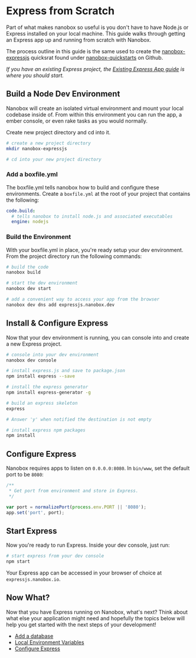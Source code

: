 # Express from Scratch

Part of what makes nanobox so useful is you don't have to have Node.js or Express installed on your local machine. This guide walks through getting an Express app up and running from scratch with Nanobox.

The process outline in this guide is the same used to create the [nanobox-expressjs](https://github.com/nanobox-quickstarts/nanobox-expressjs) quicksrat found under [nanobox-quickstarts](https://github.com/nanobox-quickstarts) on Github.

*If you have an existing Express project, the [Existing Express App guide](/php/express/getting-started/existing-app) is where you should start.*

## Build a Node Dev Environment
Nanobox will create an isolated virtual environment and mount your local codebase inside of. From within this environment you can run the app, a ember console, or even rake tasks as you would normally.

Create new project directory and cd into it.

```bash
# create a new project directory
mkdir nanobox-expressjs

# cd into your new project directory
```

### Add a boxfile.yml
The boxfile.yml tells nanobox how to build and configure these environments. Create a `boxfile.yml` at the root of your project that contains the following:

```yaml
code.build:
  # tells nanobox to install node.js and associated executables
  engine: nodejs
```

### Build the Environment
With your boxfile.yml in place, you're ready setup your dev environment. From the project directory run the following commands:

```bash
# build the code
nanobox build

# start the dev environment
nanobox dev start

# add a convenient way to access your app from the browser
nanobox dev dns add expressjs.nanobox.dev
```

## Install & Configure Express
Now that your dev environment is running, you can console into and create a new Express project.

```bash
# console into your dev environment
nanobox dev console

# install express.js and save to package.json
npm install express --save

# install the express generator
npm install express-generator -g

# build an express skeleton
express

# Answer 'y' when notified the destination is not empty

# install express npm packages
npm install
```

## Configure Express
Nanobox requires apps to listen on `0.0.0.0:8080`. In `bin/www`, set the default port to be `8080`:

```js
/**
 * Get port from environment and store in Express.
 */

var port = normalizePort(process.env.PORT || '8080');
app.set('port', port);
```

## Start Express
Now you're ready to run Express. Inside your dev console, just run:

```bash
# start express from your dev console
npm start
```

Your Express app can be accessed in your browser of choice at `expressjs.nanobox.io`.

## Now What?
Now that you have Express running on Nanobox, what's next? Think about what else your application might need and hopefully the topics below will help you get started with the next steps of your development!

* [Add a database](/nodejs/express/next-steps/add-a-database)
* [Local Environment Variables](/nodejs/express/next-steps/local-evars)
* [Configure Express](/nodejs/express/production/configure-express)
